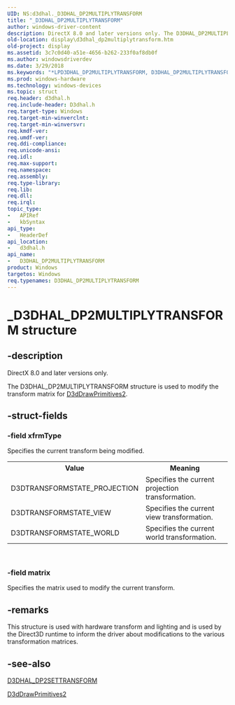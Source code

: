 ```yaml
---
UID: NS:d3dhal._D3DHAL_DP2MULTIPLYTRANSFORM
title: "_D3DHAL_DP2MULTIPLYTRANSFORM"
author: windows-driver-content
description: DirectX 8.0 and later versions only. The D3DHAL_DP2MULTIPLYTRANSFORM structure is used to modify the transform matrix for D3dDrawPrimitives2.
old-location: display\d3dhal_dp2multiplytransform.htm
old-project: display
ms.assetid: 3c7c0d40-a51e-4656-b262-233f0af8db0f
ms.author: windowsdriverdev
ms.date: 3/29/2018
ms.keywords: "*LPD3DHAL_DP2MULTIPLYTRANSFORM, D3DHAL_DP2MULTIPLYTRANSFORM, D3DHAL_DP2MULTIPLYTRANSFORM structure [Display Devices], LPD3DHAL_DP2MULTIPLYTRANSFORM, LPD3DHAL_DP2MULTIPLYTRANSFORM structure pointer [Display Devices], _D3DHAL_DP2MULTIPLYTRANSFORM, d3dhal/D3DHAL_DP2MULTIPLYTRANSFORM, d3dhal/LPD3DHAL_DP2MULTIPLYTRANSFORM, d3dstrct_5091bd4f-cace-4f31-8849-8f6ee65c7ec1.xml, display.d3dhal_dp2multiplytransform"
ms.prod: windows-hardware
ms.technology: windows-devices
ms.topic: struct
req.header: d3dhal.h
req.include-header: D3dhal.h
req.target-type: Windows
req.target-min-winverclnt: 
req.target-min-winversvr: 
req.kmdf-ver: 
req.umdf-ver: 
req.ddi-compliance: 
req.unicode-ansi: 
req.idl: 
req.max-support: 
req.namespace: 
req.assembly: 
req.type-library: 
req.lib: 
req.dll: 
req.irql: 
topic_type:
-	APIRef
-	kbSyntax
api_type:
-	HeaderDef
api_location:
-	d3dhal.h
api_name:
-	D3DHAL_DP2MULTIPLYTRANSFORM
product: Windows
targetos: Windows
req.typenames: D3DHAL_DP2MULTIPLYTRANSFORM
---
```


# _D3DHAL_DP2MULTIPLYTRANSFORM structure


## -description



   DirectX 8.0 and later versions only.
   

The D3DHAL_DP2MULTIPLYTRANSFORM structure is used to modify the transform matrix for <a href="https://msdn.microsoft.com/6128ff7a-0d2c-48df-8b5e-cab33c5a74f5">D3dDrawPrimitives2</a>.


## -struct-fields




### -field xfrmType

Specifies the current transform being modified.

<table>
<tr>
<th>Value</th>
<th>Meaning</th>
</tr>
<tr>
<td>
D3DTRANSFORMSTATE_PROJECTION

</td>
<td>
Specifies the current projection transformation.

</td>
</tr>
<tr>
<td>
D3DTRANSFORMSTATE_VIEW

</td>
<td>
Specifies the current view transformation.

</td>
</tr>
<tr>
<td>
D3DTRANSFORMSTATE_WORLD

</td>
<td>
Specifies the current world transformation.

</td>
</tr>
</table>
 


### -field matrix

Specifies the matrix used to modify the current transform.


## -remarks



This structure is used with hardware transform and lighting and is used by the Direct3D runtime to inform the driver about modifications to the various transformation matrices.




## -see-also




<a href="https://msdn.microsoft.com/library/windows/hardware/ff545823">D3DHAL_DP2SETTRANSFORM</a>



<a href="https://msdn.microsoft.com/6128ff7a-0d2c-48df-8b5e-cab33c5a74f5">D3dDrawPrimitives2</a>
 

 

